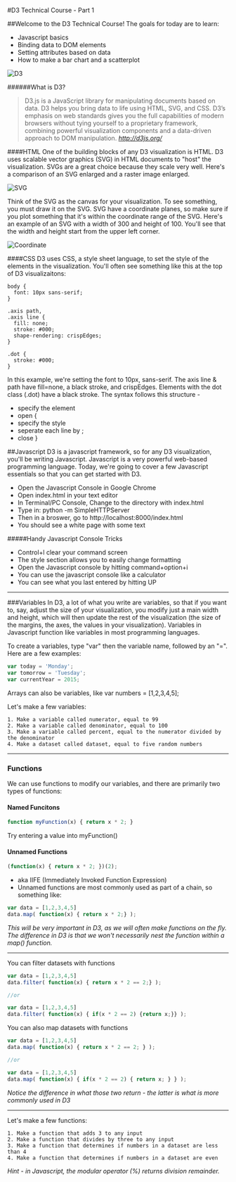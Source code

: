 #D3 Technical Course - Part 1

##Welcome to the D3 Technical Course!
The goals for today are to learn:
* Javascript basics 
* Binding data to DOM elements
* Setting attributes based on data
* How to make a bar chart and a scatterplot 

![D3](https://github.com/pstuffa/classWerk/blob/master/images/d3.png)

######What is D3?
>D3.js is a JavaScript library for manipulating documents based on data. D3 helps you bring data to life using HTML, SVG, and CSS. D3’s emphasis on web standards gives you the full capabilities of modern browsers without tying yourself to a proprietary framework, combining powerful visualization components and a data-driven approach to DOM manipulation.
*http://d3js.org/*

####HTML
One of the building blocks of any D3 visualization is HTML. D3 uses scalable vector graphics (SVG) in HTML documents to "host" the visualization. SVGs are a great choice because they scale very well. Here's a comparison of an SVG enlarged and a raster image enlarged.

![SVG](https://github.com/pstuffa/classWerk/blob/master/images/svg.png)

Think of the SVG as the canvas for your visualization. To see something, you must draw it on the SVG. SVG have a coordinate planes, so make sure if you plot something that it's within the coordinate range of the SVG. Here's an example of an SVG with a width of 300 and height of 100. You'll see that the width and height start from the upper left corner.

![Coordinate](https://github.com/pstuffa/classWerk/blob/master/images/coordinate.png)

####CSS
D3 uses CSS, a style sheet language, to set the style of the elements in the visualization. You'll often see something like this at the top of D3 visualizaitons:

```cssf
body {
  font: 10px sans-serif;
}

.axis path,
.axis line {
  fill: none;
  stroke: #000;
  shape-rendering: crispEdges;
}

.dot {
  stroke: #000;
}

```
In this example, we're setting the font to 10px, sans-serif. The axis line & path have fill=none, a black stroke, and crispEdges. Elements with the dot class (.dot) have a black stroke. The syntax follows this structure - 
* specify the element 
* open {
* specify the style
* seperate each line by ;
* close }


##Javascript
D3 is a javascript framework, so for any D3 visualization, you'll be writing Javascript. Javascript is a very powerful web-based programming language. Today, we're going to cover a few Javascript essentials so that you can get started with D3. 

* Open the Javascript Console in Google Chrome
* Open index.html in your text editor
* In Terminal/PC Console, Change to the directory with index.html
* Type in: python -m SimpleHTTPServer
* Then in a broswer, go to http://localhost:8000/index.html
* You should see a white page with some text 

#####Handy Javascript Console Tricks
- Control+l clear your command screen
- The style section allows you to easily change formatting
- Open the Javascript console by hitting command+option+i
- You can use the javascript console like a calculator 
- You can see what you last entered by hitting UP

---

###Variables
In D3, a lot of what you write are variables, so that if you want to, say, adjust the size of your visualization, you modify just a main width and height, which will then update the rest of the visualization (the size of the margins, the axes, the values in your visualization). Variables in Javascript function like variables in most programming languages. 

To create a variables, type "var" then the variable name, followed by an "=". Here are a few examples:
```javascript
var today = 'Monday';
var tomorrow = 'Tuesday';
var currentYear = 2015;
```
Arrays can also be variables, like var numbers = [1,2,3,4,5];

Let's make a few variables:
```
1. Make a variable called numerator, equal to 99
2. Make a variable called denominator, equal to 100
3. Make a variable called percent, equal to the numerator divided by the denominator
4. Make a dataset called dataset, equal to five random numbers 
```

---

### Functions ###
We can use functions to modify our variables, and there are primarily two types of functions:

#### Named Funcitons ####
```javascript
function myFunction(x) { return x * 2; } 
```
Try entering a value into myFunction()
  
#### Unnamed Functions ####
```javascript
(function(x) { return x * 2; })(2);
```
- aka IIFE (Immediately Invoked Function Expression)
- Unnamed functions are most commonly used as part of a chain, so something like:

```javascript
var data = [1,2,3,4,5]
data.map( function(x) { return x * 2;} );

```
*This will be very important in D3, as we will often make functions on the fly. The difference in D3 is that we won't necessarily nest the function within a map() function.*

---

You can filter datasets with functions
```javascript
var data = [1,2,3,4,5]
data.filter( function(x) { return x * 2 == 2;} );

//or 

var data = [1,2,3,4,5]
data.filter( function(x) { if(x * 2 == 2) {return x;}} );
```

You can also map datasets with functions
```javascript
var data = [1,2,3,4,5]
data.map( function(x) { return x * 2 == 2; } );

//or 

var data = [1,2,3,4,5]
data.map( function(x) { if(x * 2 == 2) { return x; } } );
```
*Notice the difference in what those two return - the latter is what is more commonly used in D3*

---

Let's make a few functions: 
```
1. Make a function that adds 3 to any input
2. Make a function that divides by three to any input
3. Make a function that determines if numbers in a dataset are less than 4
4. Make a function that determines if numbers in a dataset are even
```
*Hint - in Javascript, the modular operator (%) returns division remainder.*



